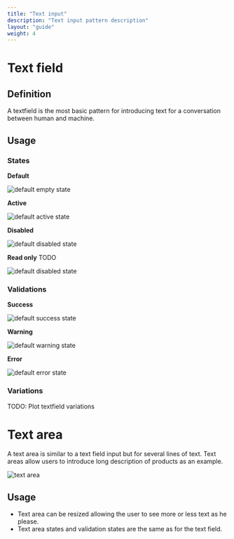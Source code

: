 ```yaml
---
title: "Text input"
description: "Text input pattern description"
layout: "guide"
weight: 4
---
```


# Text field

## Definition
A textfield is the most basic pattern for introducing text for a conversation between human and machine.

## Usage

### States

**Default**

![default empty state](../../../images/textfield.png)

**Active**

![default active state](../../../images/textfieldActive.png)

**Disabled**

![default disabled state](../../../images/textfieldDisabled.png)

**Read only** TODO

![default disabled state](../../../images/textfieldDisabled.png)

### Validations

**Success**

![default success state](../../../images/textfieldSuccess.png)

**Warning**

![default warning state](../../../images/textfieldWarning.png)

**Error**

![default error state](../../../images/textfieldError.png)

### Variations

TODO: Plot textfield variations


# Text area
A text area is similar to a text field input but for several lines of text. Text areas allow users to introduce long description of products as an example.

![text area](../../../images/textarea.png)

## Usage

* Text area can be resized allowing the user to see more or less text as he please.
* Text area states and validation states are the same as for the text field.

